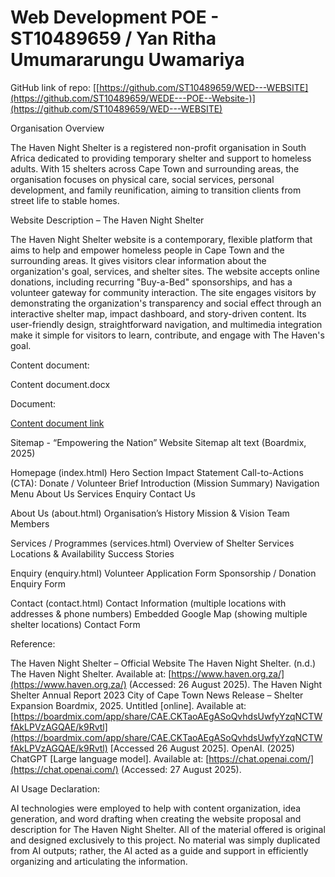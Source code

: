 # Web Development POE - ST10489659 / Yan Ritha Umumararungu Uwamariya

GitHub link of repo: [[https://github.com/ST10489659/WED---WEBSITE](https://github.com/ST10489659/WEDE---POE--Website-)](https://github.com/ST10489659/WED---WEBSITE)

Organisation Overview

The Haven Night Shelter is a registered non-profit organisation in South Africa dedicated to providing temporary shelter and support to homeless adults. With 15 shelters across Cape Town and surrounding areas, the organisation focuses on physical care, social services, personal development, and family reunification, aiming to transition clients from street life to stable homes.

Website Description – The Haven Night Shelter

The Haven Night Shelter website is a contemporary, flexible platform that aims to help and empower homeless people in Cape Town and the surrounding areas. It gives visitors clear information about the organization's goal, services, and shelter sites. The website accepts online donations, including recurring "Buy-a-Bed" sponsorships, and has a volunteer gateway for community interaction. The site engages visitors by demonstrating the organization's transparency and social effect through an interactive shelter map, impact dashboard, and story-driven content. Its user-friendly design, straightforward navigation, and multimedia integration make it simple for visitors to learn, contribute, and engage with The Haven's goal.

Content document:

Content document.docx

Document:

[Content document link](https://advtechonline-my.sharepoint.com/:w:/g/personal/st10489659_vcconnect_edu_za/EaE0X3OZVVpPoj1nzRgrcCIBYO91QV2H0grgMvRdFxzLVg?e=jRBUgt)

Sitemap - “Empowering the Nation” Website Sitemap alt text (Boardmix, 2025)

Homepage (index.html) Hero Section Impact Statement Call-to-Actions (CTA): Donate / Volunteer Brief Introduction (Mission Summary) Navigation Menu About Us Services Enquiry Contact Us

About Us (about.html) Organisation’s History Mission & Vision Team Members

Services / Programmes (services.html) Overview of Shelter Services Locations & Availability Success Stories

Enquiry (enquiry.html) Volunteer Application Form Sponsorship / Donation Enquiry Form

Contact (contact.html) Contact Information (multiple locations with addresses & phone numbers) Embedded Google Map (showing multiple shelter locations) Contact Form

Reference:

The Haven Night Shelter – Official Website
The Haven Night Shelter. (n.d.) The Haven Night Shelter. Available at: [https://www.haven.org.za/](https://www.haven.org.za/) (Accessed: 26 August 2025).
The Haven Night Shelter Annual Report 2023
City of Cape Town News Release – Shelter Expansion
Boardmix, 2025. Untitled [online]. Available at: [https://boardmix.com/app/share/CAE.CKTaoAEgASoQvhdsUwfyYzqNCTWfAkLPVzAGQAE/k9Rvtl](https://boardmix.com/app/share/CAE.CKTaoAEgASoQvhdsUwfyYzqNCTWfAkLPVzAGQAE/k9Rvtl) [Accessed 26 August 2025].
OpenAI. (2025) ChatGPT [Large language model]. Available at: [https://chat.openai.com/](https://chat.openai.com/) (Accessed: 27 August 2025).

AI Usage Declaration:

AI technologies were employed to help with content organization, idea generation, and word drafting when creating the website proposal and description for The Haven Night Shelter. All of the material offered is original and designed exclusively to this project. No material was simply duplicated from AI outputs; rather, the AI acted as a guide and support in efficiently organizing and articulating the information.
